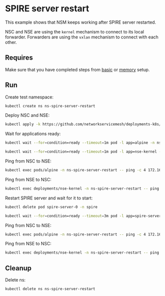 # SPIRE server restart

This example shows that NSM keeps working after SPIRE server restarted.

NSC and NSE are using the `kernel` mechanism to connect to its local forwarder.
Forwarders are using the `vxlan` mechanism to connect with each other.

## Requires

Make sure that you have completed steps from [basic](../../basic) or [memory](../../memory) setup.

## Run

Create test namespace:
```bash
kubectl create ns ns-spire-server-restart
```

Deploy NSC and NSE:
```bash
kubectl apply -k https://github.com/networkservicemesh/deployments-k8s/examples/heal/spire-server-restart?ref=7af7a55c51830f9b79273c17bec48d5a554a915e
```

Wait for applications ready:
```bash
kubectl wait --for=condition=ready --timeout=1m pod -l app=alpine -n ns-spire-server-restart
```
```bash
kubectl wait --for=condition=ready --timeout=1m pod -l app=nse-kernel -n ns-spire-server-restart
```

Ping from NSC to NSE:
```bash
kubectl exec pods/alpine -n ns-spire-server-restart -- ping -c 4 172.16.1.100
```

Ping from NSE to NSC:
```bash
kubectl exec deployments/nse-kernel -n ns-spire-server-restart -- ping -c 4 172.16.1.101
```

Restart SPIRE server and wait for it to start:
```bash
kubectl delete pod spire-server-0 -n spire
```
```bash
kubectl wait --for=condition=ready --timeout=3m pod -l app=spire-server -n spire
```

Ping from NSC to NSE:
```bash
kubectl exec pods/alpine -n ns-spire-server-restart -- ping -c 4 172.16.1.100
```

Ping from NSE to NSC:
```bash
kubectl exec deployments/nse-kernel -n ns-spire-server-restart -- ping -c 4 172.16.1.101
```

## Cleanup

Delete ns:
```bash
kubectl delete ns ns-spire-server-restart
```
